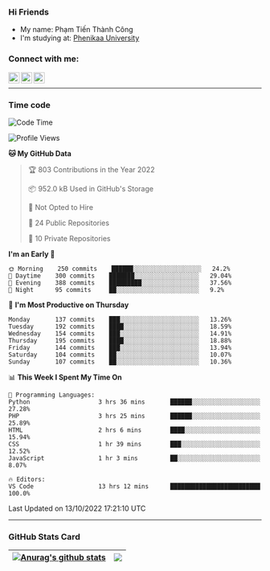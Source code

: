 ### Hi Friends

- My name: Phạm Tiến Thành Công
- I'm studying at: [Phenikaa University]


### Connect with me:
[<img align="left" alt="PhamTienThanhCong | Facebook" width="22px" src="https://upload.wikimedia.org/wikipedia/commons/thumb/1/16/Facebook-icon-1.png/640px-Facebook-icon-1.png" />][facebook]
[<img align="left" alt="PhamTienThanhCong | Zalo" width="22px" src="https://www.anphatpc.com.vn/template/anphat_2020v2/images/icon-zalo.jpg" />][zalo]
[<img align="left" alt="PhamTienThanhCong | LinkedIn" width="22px" src="https://cdn3.iconfinder.com/data/icons/inficons/512/linkedin.png" />][linkedin]

<br />

---

### Time code

<!--START_SECTION:waka-->
![Code Time](http://img.shields.io/badge/Code%20Time-601%20hrs%2047%20mins-blue)

![Profile Views](http://img.shields.io/badge/Profile%20Views-12-blue)

**🐱 My GitHub Data** 

> 🏆 803 Contributions in the Year 2022
 > 
> 📦 952.0 kB Used in GitHub's Storage 
 > 
> 🚫 Not Opted to Hire
 > 
> 📜 24 Public Repositories 
 > 
> 🔑 10 Private Repositories  
 > 
**I'm an Early 🐤** 

```text
🌞 Morning    250 commits    ██████░░░░░░░░░░░░░░░░░░░   24.2% 
🌆 Daytime    300 commits    ███████░░░░░░░░░░░░░░░░░░   29.04% 
🌃 Evening    388 commits    █████████░░░░░░░░░░░░░░░░   37.56% 
🌙 Night      95 commits     ██░░░░░░░░░░░░░░░░░░░░░░░   9.2%

```
📅 **I'm Most Productive on Thursday** 

```text
Monday       137 commits    ███░░░░░░░░░░░░░░░░░░░░░░   13.26% 
Tuesday      192 commits    ████░░░░░░░░░░░░░░░░░░░░░   18.59% 
Wednesday    154 commits    ███░░░░░░░░░░░░░░░░░░░░░░   14.91% 
Thursday     195 commits    ████░░░░░░░░░░░░░░░░░░░░░   18.88% 
Friday       144 commits    ███░░░░░░░░░░░░░░░░░░░░░░   13.94% 
Saturday     104 commits    ██░░░░░░░░░░░░░░░░░░░░░░░   10.07% 
Sunday       107 commits    ██░░░░░░░░░░░░░░░░░░░░░░░   10.36%

```


📊 **This Week I Spent My Time On** 

```text
💬 Programming Languages: 
Python                   3 hrs 36 mins       ██████░░░░░░░░░░░░░░░░░░░   27.28% 
PHP                      3 hrs 25 mins       ██████░░░░░░░░░░░░░░░░░░░   25.89% 
HTML                     2 hrs 6 mins        ████░░░░░░░░░░░░░░░░░░░░░   15.94% 
CSS                      1 hr 39 mins        ███░░░░░░░░░░░░░░░░░░░░░░   12.52% 
JavaScript               1 hr 3 mins         ██░░░░░░░░░░░░░░░░░░░░░░░   8.07%

🔥 Editors: 
VS Code                  13 hrs 12 mins      █████████████████████████   100.0%

```


 Last Updated on 13/10/2022 17:21:10 UTC
<!--END_SECTION:waka-->

---

### GitHub Stats Card

| <a href="https://github.com/phamtienthanhcong"><img align="center" src="https://github-readme-stats.vercel.app/api?username=PhamTienThanhCong&show_icons=true&include_all_commits=true&theme=buefy&hide_border=true&theme=ocean_dark" alt="Anurag's github stats" /></a> | <a href="https://github.com/phamtienthanhcong"><img align="center" src="https://github-readme-stats.vercel.app/api/top-langs/?username=PhamTienThanhCong&layout=compact&theme=buefy&hide_border=true&theme=ocean_dark" /></a> |
| ------------- | ------------- |

[Phenikaa University]: https://phenikaa-uni.edu.vn/vi
[facebook]: https://www.facebook.com/phamtienthanhcong
[linkedin]: https://linkedin.com/in/phamtienthanhcong
[zalo]: https://zalo.me/0396396332
[tiktok]: https://www.tiktok.com/@phamtienthanhcong
[web]: https://github.com/PhamTienThanhCong/web_dev
[min project]: https://github.com/PhamTienThanhCong/Project-Of-Web
[c and cpp]: https://github.com/PhamTienThanhCong/Code_C_and_Cpro
[python]: https://github.com/PhamTienThanhCong/Python_beginer
